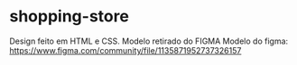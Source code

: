 # shopping-store
Design feito em HTML e CSS. Modelo retirado do FIGMA
Modelo do figma: https://www.figma.com/community/file/1135871952737326157
